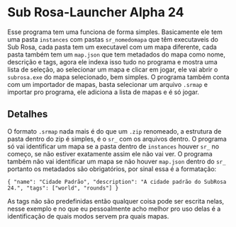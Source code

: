 # Sub Rosa-Launcher Alpha 24
Esse programa tem uma funciona de forma simples.
Basicamente ele tem uma pasta ``instances`` com pastas ``sr_nomedomapa`` que têm executaveis do Sub Rosa, cada pasta tem um executavel com um mapa diferente, cada pasta também tem um ``map.json`` que tem metadados do mapa como nome, descrição e tags, agora ele indexa isso tudo no programa e mostra uma lista de seleção, ao selecionar um mapa e clicar em jogar, ele vai abrir o ``subrosa.exe`` do mapa selecionado, bem simples.
O programa também conta com um importador de mapas, basta selecionar um arquivo ``.srmap`` e importar pro programa, ele adiciona a lista de mapas e é só jogar.

## Detalhes
O formato ``.srmap`` nada mais é do que um ``.zip`` renomeado, a estrutura de pasta dentro do zip é simples, é o ``sr_`` com os arquivos dentro.
O programa só vai identificar um mapa se a pasta dentro de ``instances`` houver ``sr_`` no começo, se não estiver exatamente assim ele não vai ver.
O programa também não vai identificar um mapa se não houver ``map.json`` dentro do ``sr_`` portanto os metadados são obrigatórios, por sinal essa é a formatação:

``{
  "name": "Cidade Padrão",
  "description": "A cidade padrão do SubRosa 24.",
  "tags": ["world", "rounds"]
}``

As tags não são predefinidas então qualquer coisa pode ser escrita nelas, nesse exemplo e no que eu pessoalmente acho melhor pro uso delas é a identificação de quais modos servem pra quais mapas.
